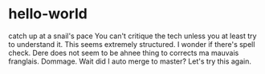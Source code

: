 # hello-world
catch up at a snail's pace
You can't critique the tech unless you at least try to understand it.
This seems extremely structured. I wonder if there's spell check. Dere does not seem to be ahnee thing to corrects ma mauvais franglais. Dommage.
Wait did I auto merge to master? Let's try this again.
